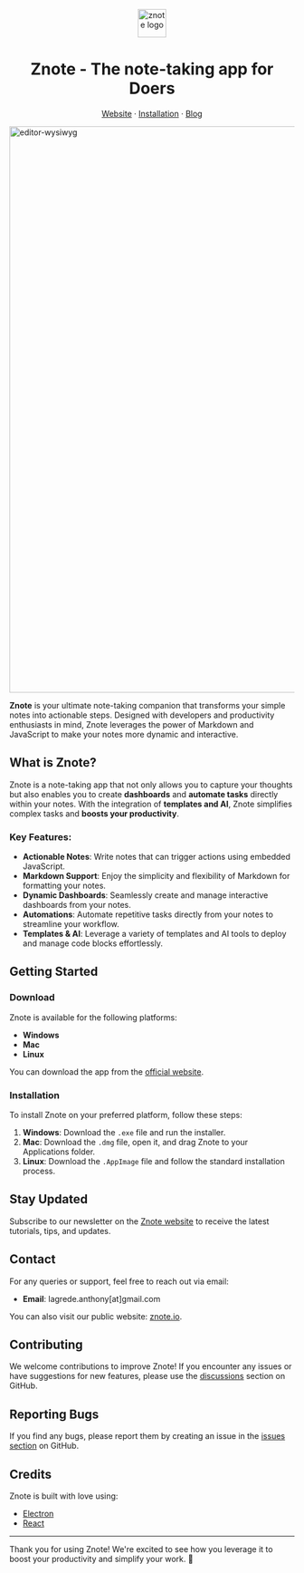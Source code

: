 <p align="center">
    <a href="https://znote.io">
    <img width="50" alt="znote logo" src="https://github.com/alagrede/znote-app/assets/5312754/ea8fcb93-1dc9-4938-9fba-a8e5ae667873">
    </a>
</p>

<h1 align="center">
  Znote - The note-taking app for Doers
</h1>

<p align="center">
  <a href="https://znote.io">Website</a>
  ·
  <a href="#installation">Installation</a>
  ·
  <a href="https://blog.znote.io">Blog</a>
</p>

<a href="https://www.youtube.com/watch?v=7PiqfG-BYdQ">
  <img width="1000" alt="editor-wysiwyg" src="https://github.com/alagrede/znote-app/assets/5312754/0dff4417-276a-4870-90dc-507806ecb323">
</a>

**Znote** is your ultimate note-taking companion that transforms your simple notes into actionable steps. Designed with developers and productivity enthusiasts in mind, Znote leverages the power of Markdown and JavaScript to make your notes more dynamic and interactive.

## What is Znote?

Znote is a note-taking app that not only allows you to capture your thoughts but also enables you to create **dashboards** and **automate tasks** directly within your notes. With the integration of **templates and AI**, Znote simplifies complex tasks and **boosts your productivity**.


### Key Features:

- **Actionable Notes**: Write notes that can trigger actions using embedded JavaScript.
- **Markdown Support**: Enjoy the simplicity and flexibility of Markdown for formatting your notes.
- **Dynamic Dashboards**: Seamlessly create and manage interactive dashboards from your notes.
- **Automations**: Automate repetitive tasks directly from your notes to streamline your workflow.
- **Templates & AI**: Leverage a variety of templates and AI tools to deploy and manage code blocks effortlessly.

## Getting Started

### Download

Znote is available for the following platforms:

- **Windows**
- **Mac**
- **Linux**

You can download the app from the [official website](https://znote.io).

### Installation

To install Znote on your preferred platform, follow these steps:

1. **Windows**: Download the `.exe` file and run the installer.
2. **Mac**: Download the `.dmg` file, open it, and drag Znote to your Applications folder.
3. **Linux**: Download the `.AppImage` file and follow the standard installation process.

## Stay Updated

Subscribe to our newsletter on the [Znote website](https://znote.io) to receive the latest tutorials, tips, and updates.

## Contact

For any queries or support, feel free to reach out via email:

- **Email**: lagrede.anthony[at]gmail.com

You can also visit our public website: [znote.io](https://znote.io).

## Contributing

We welcome contributions to improve Znote! If you encounter any issues or have suggestions for new features, please use the [discussions](https://github.com/alagrede/znote-app/discussions) section on GitHub.

## Reporting Bugs

If you find any bugs, please report them by creating an issue in the [issues section](https://github.com/alagrede/znote-app/issues) on GitHub.

## Credits

Znote is built with love using:

- [Electron](https://www.electronjs.org/)
- [React](https://reactjs.org/)

---

Thank you for using Znote! We're excited to see how you leverage it to boost your productivity and simplify your work. 🚀

